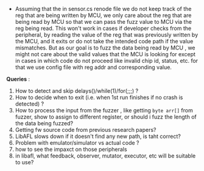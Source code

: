 * Assuming that the in sensor.cs renode file we do not keep track of the reg that are being written by MCU, we only care about the reg that are being read by MCU so that we can pass the fuzz value to MCU via the reg being read. This won't work in cases if developer checks from the peripheral, by reading the value of the reg that was previously written by the MCU, and it exits or do not take the intended code path if the value mismatches. But as our goal is to fuzz the data being read by MCU , we might not care about the valid values that the MCU is looking for except in cases in which code do not proceed like invalid chip id, status, etc. for that we use config file with reg addr and corresponding value.


**Queries** : 
1. How to detect and skip delays()/while(1)/for(;;;) ?
2. How to decide when to exit (i.e. when 1st run finishes if no crash is detected) ?
3. How to process the input from the fuzzer , like getting `byte arr[]` from fuzzer, show to assign to different register, or should i fuzz the length of the data being fuzzed? 
4. Getting fw source code from previous research papers?
5. LibAFL slows down if it doesn't find any new path, is taht correct?
6. Problem with emulator/simulator vs actual code ?
7. how to see the impaxct on those peripherals
8. in libafl, what feedback, observer, mutator, executor, etc will be suitable to use?
